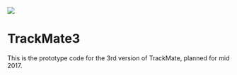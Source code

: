 [![](https://travis-ci.org/bigdataviewer/mastodon-graph.svg?branch=master)](https://travis-ci.org/bigdataviewer/mastodon-graph)

TrackMate3
==========

This is the prototype code for the 3rd version of TrackMate, planned for mid 2017.
